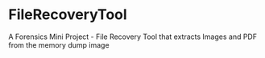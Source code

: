 # FileRecoveryTool
A Forensics Mini Project - File Recovery Tool that extracts Images and PDF from the memory dump image
